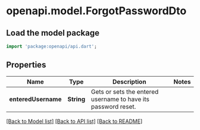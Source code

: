 # openapi.model.ForgotPasswordDto

## Load the model package
```dart
import 'package:openapi/api.dart';
```

## Properties
Name | Type | Description | Notes
------------ | ------------- | ------------- | -------------
**enteredUsername** | **String** | Gets or sets the entered username to have its password reset. | 

[[Back to Model list]](../README.md#documentation-for-models) [[Back to API list]](../README.md#documentation-for-api-endpoints) [[Back to README]](../README.md)


